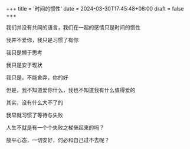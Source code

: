 +++
title = '时间的惯性'
date = 2024-03-30T17:45:48+08:00
draft = false
+++

我们并没有共同的语言，我们在一起的感情只是时间的惯性

我并不爱你，我只是习惯了有你

我只是懒于思考

我只是安于现状

我只是，不能舍弃，你的好

但是，我不知道爱你什么，我也不知道我有什么值得爱的

其实，没有什么大不了的

我早就习惯了等待与失败

人生不就是有一个个失败之梯垒起来的吗？

放平心态，一切安好，何必和自己过不去呢？
